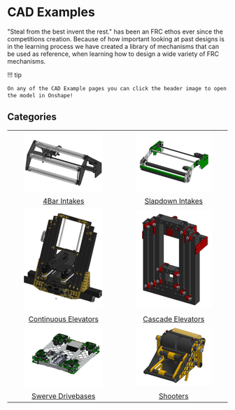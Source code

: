 <style>

img{
    width:75%;
    height:75%
}

td{
    font-size: 1rem;
}

</style>

# CAD Examples

"Steal from the best invent the rest." has been an FRC ethos ever since the competitions creation. Because of how important looking at past designs is in the learning process we have created a library of mechanisms that can be used as reference, when learning how to design a wide variety of FRC mechanisms.

!!! tip

    On any of the CAD Example pages you can click the header image to open the model in Onshape!

## Categories

| | |
|:-:|:-:|
| [![](../img/cad-examples/intake/4bar/example.webp)](intake/4bar/index.md)| [![](../img/cad-examples/intake/slapdown/example.webp)](intake/slapdown/index.md) |
| [4Bar Intakes](intake/4bar/index.md) | [Slapdown Intakes](intake/slapdown/index.md) |
| [![](../img/cad-examples/elevator/continuous/example.webp)](elevator/continuous/index.md) | [![](../img/cad-examples/elevator/cascade/example.webp)](elevator/cascade/index.md) |
| [Continuous Elevators](elevator/continuous/index.md) | [Cascade Elevators](elevator/cascade/index.md) |
| [![](../img/cad-examples/drivebase/2910drivebase.webp)](drivebase/index.md) | [![](../img/cad-examples/shooter/small.webp)](shooter/index.md) |
| [Swerve Drivebases](drivebase/index.md) | [Shooters](shooter/index.md) |


